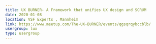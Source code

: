 ```yaml
---
title: UX BURNER- A Framework that unifies UX design and SCRUM
date: 2020-01-08
location: VSF Experts , Mannheim
link: https://www.meetup.com/The-UX-BURNER/events/qgsqrqybccblb/
usergroup: lux
type: usergroup
---
```

